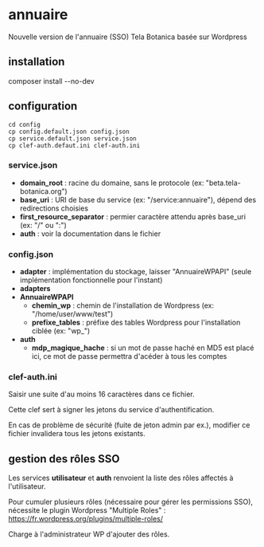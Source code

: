 # annuaire
Nouvelle version de l'annuaire (SSO) Tela Botanica basée sur Wordpress

## installation
composer install --no-dev

## configuration
```
cd config
cp config.default.json config.json
cp service.default.json service.json
cp clef-auth.defaut.ini clef-auth.ini
```
### service.json
 - **domain_root** : racine du domaine, sans le protocole (ex: "beta.tela-botanica.org")
 - **base_uri** : URI de base du service (ex: "/service:annuaire"), dépend des redirections choisies
 - **first_resource_separator** : permier caractère attendu après base_uri (ex: "/" ou ":")
 - **auth** : voir la documentation dans le fichier

### config.json
 - **adapter** : implémentation du stockage, laisser "AnnuaireWPAPI" (seule implémentation fonctionnelle pour l'instant)
 - **adapters**
  - **AnnuaireWPAPI**
    - **chemin_wp** : chemin de l'installation de Wordpress (ex: "/home/user/www/test")
    - **prefixe_tables** : préfixe des tables Wordpress pour l'installation ciblée (ex: "wp_")
  - **auth**
    - **mdp_magique_hache** : si un mot de passe haché en MD5 est placé ici, ce mot de passe permettra d'acéder à tous les comptes

### clef-auth.ini
Saisir une suite d'au moins 16 caractères dans ce fichier.

Cette clef sert à signer les jetons du service d'authentification.

En cas de problème de sécurité (fuite de jeton admin par ex.), modifier ce fichier invalidera tous les jetons existants.

## gestion des rôles SSO
Les services **utilisateur** et **auth** renvoient la liste des rôles affectés à l'utilisateur.

Pour cumuler plusieurs rôles (nécessaire pour gérer les permissions SSO), nécessite le plugin Wordpress "Multiple Roles" : https://fr.wordpress.org/plugins/multiple-roles/

Charge à l'administrateur WP d'ajouter des rôles.
